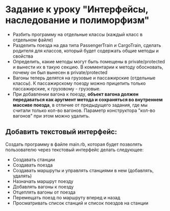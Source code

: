 # Задание к уроку "Интерфейсы, наследование и полиморфизм"
- Разбить программу на отдельные классы (каждый класс в отдельном файле)
- Разделить поезда на два типа PassengerTrain и CargoTrain, сделать родителя для классов, который будет содержать общие методы и свойства
- Определить, какие методы могут быть помещены в private/protected и вынести их в такую секцию. В комментарии к методу обосновать, почему он был вынесен в private/protected
- Вагоны теперь делятся на грузовые и пассажирские (отдельные классы). К пассажирскому поезду можно прицепить только пассажирские, к грузовому - грузовые. 
- При добавлении вагона к поезду, **объект вагона должен передаваться как аругмент метода и сохраняться во внутреннем массиве поезда**, в отличие от предыдущего задания, где мы считали только кол-во вагонов. Параметр конструктора "кол-во вагонов" при этом можно удалить.


## Добавить текстовый интерфейс:

Создать программу в файле main.rb, которая будет позволять пользователю через текстовый интерфейс делать следующее:
- Создавать станции
- Создавать поезда
- Создавать маршруты и управлять станциями в нем (добавлять, удалять)
- Назначать маршрут поезду
- Добавлять вагоны к поезду
- Отцеплять вагоны от поезда
- Перемещать поезд по маршруту вперед и назад
- Просматривать список станций и список поездов на станции

